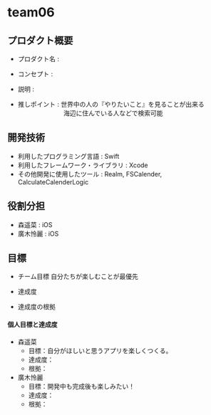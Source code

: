 # team06

## プロダクト概要
- プロダクト名 : 

- コンセプト : 


- 説明 : 


- 推しポイント : 世界中の人の『やりたいこと』を見ることが出来る
　　　　　　　  海辺に住んでいる人などで検索可能


## 開発技術
- 利用したプログラミング言語 : Swift
- 利用したフレームワーク・ライブラリ : Xcode 
- その他開発に使用したツール : Realm, FSCalender, CalculateCalenderLogic

## 役割分担
- 森遥菜 : iOS
- 廣木怜麗 : iOS

## 目標
- チーム目標
自分たちが楽しむことが最優先
- 達成度

- 達成度の根拠


#### 個人目標と達成度
- 森遥菜 
  - 目標：自分がほしいと思うアプリを楽しくつくる。 
  - 達成度：
  - 根拠：  
- 廣木怜麗
  - 目標：開発中も完成後も楽しみたい！ 
  - 達成度：  
  - 根拠： 
